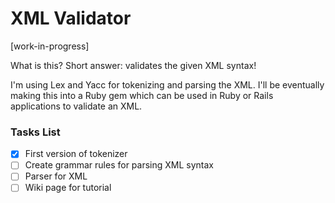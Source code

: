XML Validator
=============

[work-in-progress]

What is this? Short answer: validates the given XML syntax!

I'm using Lex and Yacc for tokenizing and parsing the XML. I'll be eventually making this into a Ruby gem which can be used in Ruby or Rails applications to validate an XML.

### Tasks List

- [x] First version of tokenizer
- [ ] Create grammar rules for parsing XML syntax
- [ ] Parser for XML
- [ ] Wiki page for tutorial
